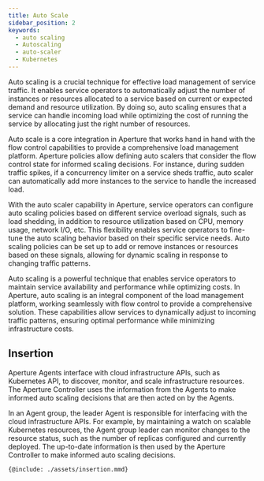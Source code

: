 ```yaml
---
title: Auto Scale
sidebar_position: 2
keywords:
  - auto scaling
  - Autoscaling
  - auto-scaler
  - Kubernetes
---
```


Auto scaling is a crucial technique for effective load management of service
traffic. It enables service operators to automatically adjust the number of
instances or resources allocated to a service based on current or expected
demand and resource utilization. By doing so, auto scaling ensures that a
service can handle incoming load while optimizing the cost of running the
service by allocating just the right number of resources.

Auto scale is a core integration in Aperture that works hand in hand with the
flow control capabilities to provide a comprehensive load management platform.
Aperture policies allow defining auto scalers that consider the flow control
state for informed scaling decisions. For instance, during sudden traffic
spikes, if a concurrency limiter on a service sheds traffic, auto scaler can
automatically add more instances to the service to handle the increased load.

With the auto scaler capability in Aperture, service operators can configure
auto scaling policies based on different service overload signals, such as load
shedding, in addition to resource utilization based on CPU, memory usage,
network I/O, etc. This flexibility enables service operators to fine-tune the
auto scaling behavior based on their specific service needs. Auto scaling
policies can be set up to add or remove instances or resources based on these
signals, allowing for dynamic scaling in response to changing traffic patterns.

Auto scaling is a powerful technique that enables service operators to maintain
service availability and performance while optimizing costs. In Aperture, auto
scaling is an integral component of the load management platform, working
seamlessly with flow control to provide a comprehensive solution. These
capabilities allow services to dynamically adjust to incoming traffic patterns,
ensuring optimal performance while minimizing infrastructure costs.

## Insertion

Aperture Agents interface with cloud infrastructure APIs, such as Kubernetes
API, to discover, monitor, and scale infrastructure resources. The Aperture
Controller uses the information from the Agents to make informed auto scaling
decisions that are then acted on by the Agents.

In an Agent group, the leader Agent is responsible for interfacing with the
cloud infrastructure APIs. For example, by maintaining a watch on scalable
Kubernetes resources, the Agent group leader can monitor changes to the resource
status, such as the number of replicas configured and currently deployed. The
up-to-date information is then used by the Aperture Controller to make informed
auto scaling decisions.

<Zoom>

```mermaid
{@include: ./assets/insertion.mmd}
```

</Zoom>
